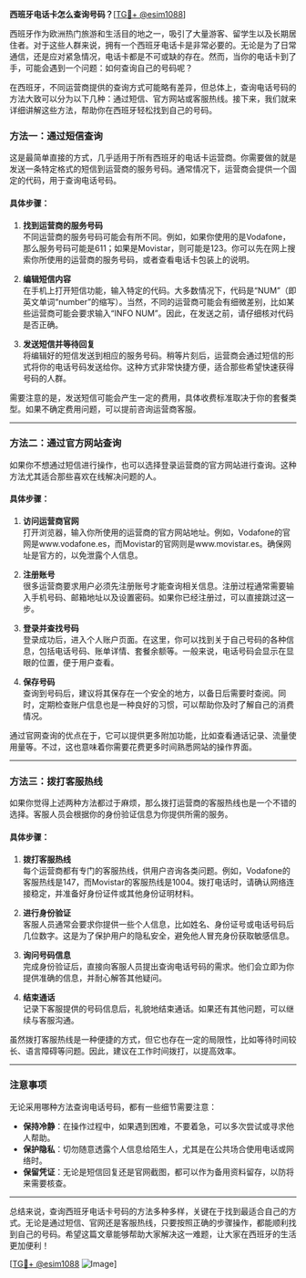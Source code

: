 **西班牙电话卡怎么查询号码？**[[TG💪+ @esim1088](https://t.me/s/esim1088)]

西班牙作为欧洲热门旅游和生活目的地之一，吸引了大量游客、留学生以及长期居住者。对于这些人群来说，拥有一个西班牙电话卡是非常必要的。无论是为了日常通信，还是应对紧急情况，电话卡都是不可或缺的存在。然而，当你的电话卡到了手，可能会遇到一个问题：如何查询自己的号码呢？

在西班牙，不同运营商提供的查询方式可能略有差异，但总体上，查询电话号码的方法大致可以分为以下几种：通过短信、官方网站或客服热线。接下来，我们就来详细讲解这些方法，帮助你在西班牙轻松找到自己的号码。

### 方法一：通过短信查询

这是最简单直接的方式，几乎适用于所有西班牙的电话卡运营商。你需要做的就是发送一条特定格式的短信到运营商的服务号码。通常情况下，运营商会提供一个固定的代码，用于查询电话号码。

#### 具体步骤：
1. **找到运营商的服务号码**  
   不同运营商的服务号码可能会有所不同。例如，如果你使用的是Vodafone，那么服务号码可能是611；如果是Movistar，则可能是123。你可以先在网上搜索你所使用的运营商的服务号码，或者查看电话卡包装上的说明。

2. **编辑短信内容**  
   在手机上打开短信功能，输入特定的代码。大多数情况下，代码是“NUM”（即英文单词“number”的缩写）。当然，不同的运营商可能会有细微差别，比如某些运营商可能会要求输入“INFO NUM”。因此，在发送之前，请仔细核对代码是否正确。

3. **发送短信并等待回复**  
   将编辑好的短信发送到相应的服务号码。稍等片刻后，运营商会通过短信的形式将你的电话号码发送给你。这种方式非常快捷方便，适合那些希望快速获得号码的人群。

需要注意的是，发送短信可能会产生一定的费用，具体收费标准取决于你的套餐类型。如果不确定费用问题，可以提前咨询运营商客服。

---

### 方法二：通过官方网站查询

如果你不想通过短信进行操作，也可以选择登录运营商的官方网站进行查询。这种方法尤其适合那些喜欢在线解决问题的人。

#### 具体步骤：
1. **访问运营商官网**  
   打开浏览器，输入你所使用的运营商的官方网站地址。例如，Vodafone的官网是www.vodafone.es，而Movistar的官网则是www.movistar.es。确保网址是官方的，以免泄露个人信息。

2. **注册账号**  
   很多运营商要求用户必须先注册账号才能查询相关信息。注册过程通常需要输入手机号码、邮箱地址以及设置密码。如果你已经注册过，可以直接跳过这一步。

3. **登录并查找号码**  
   登录成功后，进入个人账户页面。在这里，你可以找到关于自己号码的各种信息，包括电话号码、账单详情、套餐余额等。一般来说，电话号码会显示在显眼的位置，便于用户查看。

4. **保存号码**  
   查询到号码后，建议将其保存在一个安全的地方，以备日后需要时查阅。同时，定期检查账户信息也是一种良好的习惯，可以帮助你及时了解自己的消费情况。

通过官网查询的优点在于，它可以提供更多附加功能，比如查看通话记录、流量使用量等。不过，这也意味着你需要花费更多时间熟悉网站的操作界面。

---

### 方法三：拨打客服热线

如果你觉得上述两种方法都过于麻烦，那么拨打运营商的客服热线也是一个不错的选择。客服人员会根据你的身份验证信息为你提供所需的服务。

#### 具体步骤：
1. **拨打客服热线**  
   每个运营商都有专门的客服热线，供用户咨询各类问题。例如，Vodafone的客服热线是147，而Movistar的客服热线是1004。拨打电话时，请确认网络连接稳定，并准备好身份证件或其他身份证明材料。

2. **进行身份验证**  
   客服人员通常会要求你提供一些个人信息，比如姓名、身份证号或电话号码后几位数字。这是为了保护用户的隐私安全，避免他人冒充身份获取敏感信息。

3. **询问号码信息**  
   完成身份验证后，直接向客服人员提出查询电话号码的需求。他们会立即为你提供准确的信息，并耐心解答其他疑问。

4. **结束通话**  
   记录下客服提供的号码信息后，礼貌地结束通话。如果还有其他问题，可以继续与客服沟通。

虽然拨打客服热线是一种便捷的方式，但它也存在一定的局限性，比如等待时间较长、语言障碍等问题。因此，建议在工作时间拨打，以提高效率。

---

### 注意事项

无论采用哪种方法查询电话号码，都有一些细节需要注意：

- **保持冷静**：在操作过程中，如果遇到困难，不要着急，可以多次尝试或寻求他人帮助。
- **保护隐私**：切勿随意透露个人信息给陌生人，尤其是在公共场合使用电话或网络时。
- **保留凭证**：无论是短信回复还是官网截图，都可以作为备用资料留存，以防将来需要核查。

---

总结来说，查询西班牙电话卡号码的方法多种多样，关键在于找到最适合自己的方式。无论是通过短信、官网还是客服热线，只要按照正确的步骤操作，都能顺利找到自己的号码。希望这篇文章能够帮助大家解决这一难题，让大家在西班牙的生活更加便利！

[[TG💪+ @esim1088](https://t.me/s/esim1088) ![Image](https://i.postimg.cc/4NQfJmqS/Snipaste-2025-05-13-00-14-12.png)]